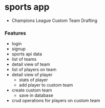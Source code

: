 # sports app

- Champions League Custom Team Drafting


### Features
- login
- signup
- sports api data 
- list of teams
- detail view of team
- list of players on team
- detail view of player 
    - stats of player
    - add player to custom team
- create custom team
    - save in database
- crud operations for players on custom team